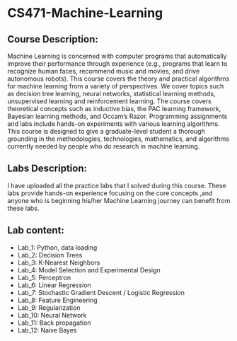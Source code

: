# CS471-Machine-Learning

## Course Description:
Machine Learning is concerned with computer programs that automatically improve their performance through experience (e.g., programs that learn to recognize human faces, recommend music and movies, and drive autonomous robots). This course covers the theory and practical algorithms for machine learning from a variety of perspectives. We cover topics such as decision tree learning, neural networks, statistical learning methods, unsupervised learning and reinforcement learning. The course covers theoretical concepts such as inductive bias, the PAC learning framework, Bayesian learning methods, and Occam’s Razor. Programming assignments and labs include hands-on experiments with various learning algorithms. This course is designed to give a graduate-level student a thorough grounding in the methodologies, technologies, mathematics, and algorithms currently needed by people who do research in machine learning.

## Labs Description:
I have uploaded all the practice labs that I solved during this course. These labs provide hands-on experience focusing on the core concepts ,and anyone who is beginning his/her Machine Learning journey can benefit from these labs.

## Lab content:
* Lab_1: Python, data loading
* Lab_2: Decision Trees
* Lab_3: K-Nearest Neighbors
* Lab_4: Model Selection and Experimental Design
* Lab_5: Perceptron
* Lab_6: Linear Regression
* Lab_7: Stochastic Gradient Descent / Logistic Regression
* Lab_8: Feature Engineering
* Lab_9: Regularization
* Lab_10: Neural Network 
* Lab_11: Back propagation
* Lab_12: Naive Bayes
